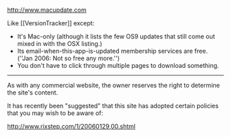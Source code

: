 

http://www.macupdate.com

Like [[VersionTracker]] except:

 
* It's Mac-only (although it lists the few OS9 updates that still come out mixed in with the OSX listing.)
* Its email-when-this-app-is-updated membership services are free. (''Jan 2006: Not so free any more.'')
* You don't have to click through multiple pages to download something.


----

As with any commercial website, the owner reserves the right to determine the site's content.

It has recently been "suggested" that this site has adopted certain policies that you may wish to be aware of:

http://www.rixstep.com/1/20060129,00.shtml